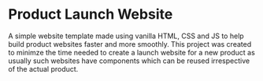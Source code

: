 # Product Launch Website
A simple website template made using vanilla HTML, CSS and JS to help build product websites faster and more smoothly. This project was created to minimze the time needed to create a launch website for a new product as usually such websites have components which can be reused irrespective of the actual product. 
